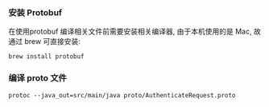 
### 安装 Protobuf
在使用protobuf 编译相关文件前需要安装相关编译器, 由于本机使用的是 Mac, 故通过
brew 可直接安装:
``` shell script
brew install protobuf
```

### 编译 proto 文件

```shell script
protoc --java_out=src/main/java proto/AuthenticateRequest.proto
```